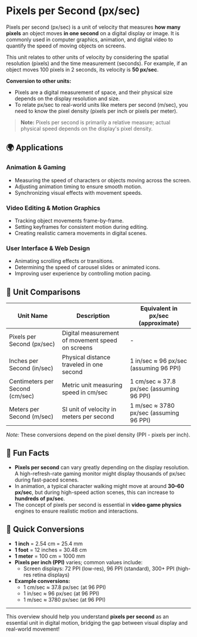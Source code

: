 # Pixels per Second (px/sec)

Pixels per second (px/sec) is a unit of velocity that measures **how many pixels** an object moves **in one second** on a digital display or image. It is commonly used in computer graphics, animation, and digital video to quantify the speed of moving objects on screens. 

This unit relates to other units of velocity by considering the spatial resolution (pixels) and the time measurement (seconds). For example, if an object moves 100 pixels in 2 seconds, its velocity is **50 px/sec**. 

**Conversion to other units:**
- Pixels are a digital measurement of space, and their physical size depends on the display resolution and size.
- To relate px/sec to real-world units like meters per second (m/sec), you need to know the pixel density (pixels per inch or pixels per meter).

> **Note:** Pixels per second is primarily a relative measure; actual physical speed depends on the display's pixel density.

## 🌍 Applications

### Animation & Gaming
- Measuring the speed of characters or objects moving across the screen.
- Adjusting animation timing to ensure smooth motion.
- Synchronizing visual effects with movement speeds.

### Video Editing & Motion Graphics
- Tracking object movements frame-by-frame.
- Setting keyframes for consistent motion during editing.
- Creating realistic camera movements in digital scenes.

### User Interface & Web Design
- Animating scrolling effects or transitions.
- Determining the speed of carousel slides or animated icons.
- Improving user experience by controlling motion pacing.

## 📏 Unit Comparisons

| Unit Name            | Description                                      | Equivalent in px/sec (approximate)             |
|----------------------|--------------------------------------------------|----------------------------------------------|
| Pixels per Second (px/sec) | Digital measurement of movement speed on screens | -                                            |
| Inches per Second (in/sec)   | Physical distance traveled in one second       | 1 in/sec ≈ 96 px/sec (assuming 96 PPI)     |
| Centimeters per Second (cm/sec) | Metric unit measuring speed in cm/sec       | 1 cm/sec ≈ 37.8 px/sec (assuming 96 PPI)  |
| Meters per Second (m/sec)     | SI unit of velocity in meters per second     | 1 m/sec ≈ 3780 px/sec (assuming 96 PPI)   |

*Note:* These conversions depend on the pixel density (PPI - pixels per inch).

## 🌟 Fun Facts

- **Pixels per second** can vary greatly depending on the display resolution. A high-refresh-rate gaming monitor might display thousands of px/sec during fast-paced scenes.
- In animation, a typical character walking might move at around **30–60 px/sec**, but during high-speed action scenes, this can increase to **hundreds of px/sec**.
- The concept of pixels per second is essential in **video game physics** engines to ensure realistic motion and interactions.

## 🔄 Quick Conversions

- **1 inch** = 2.54 cm = 25.4 mm
- **1 foot** = 12 inches = 30.48 cm
- **1 meter** = 100 cm = 1000 mm
- **Pixels per inch (PPI)** varies; common values include:
  - Screen displays: 72 PPI (low-res), 96 PPI (standard), 300+ PPI (high-res retina displays)
- **Example conversions:**
  - 1 cm/sec ≈ 37.8 px/sec (at 96 PPI)
  - 1 in/sec ≈ 96 px/sec (at 96 PPI)
  - 1 m/sec ≈ 3780 px/sec (at 96 PPI)

---

This overview should help you understand **pixels per second** as an essential unit in digital motion, bridging the gap between visual display and real-world movement!